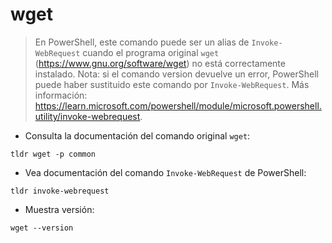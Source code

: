 # wget

> En PowerShell, este comando puede ser un alias de `Invoke-WebRequest` cuando el programa original `wget` (<https://www.gnu.org/software/wget>) no está correctamente instalado.
> Nota: si el comando version devuelve un error, PowerShell puede haber sustituido este comando por `Invoke-WebRequest`.
> Más información: <https://learn.microsoft.com/powershell/module/microsoft.powershell.utility/invoke-webrequest>.

- Consulta la documentación del comando original `wget`:

`tldr wget -p common`

- Vea documentación del comando `Invoke-WebRequest` de PowerShell:

`tldr invoke-webrequest`

- Muestra versión:

`wget --version`
